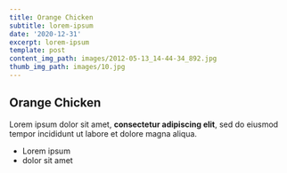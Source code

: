 ```yaml
---
title: Orange Chicken
subtitle: lorem-ipsum
date: '2020-12-31'
excerpt: lorem-ipsum
template: post
content_img_path: images/2012-05-13_14-44-34_892.jpg
thumb_img_path: images/10.jpg
---
```

## Orange Chicken

Lorem ipsum dolor sit amet, **consectetur adipiscing elit**, sed do eiusmod tempor incididunt ut labore et dolore magna aliqua.

- Lorem ipsum
- dolor sit amet

